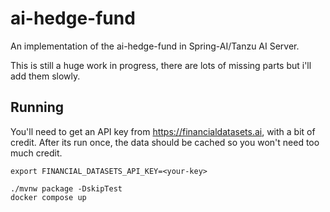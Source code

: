 # ai-hedge-fund

An implementation of the ai-hedge-fund in Spring-AI/Tanzu AI Server.

This is still a huge work in progress, there are lots of missing parts but i'll add them slowly.

## Running

You'll need to get an API key from https://financialdatasets.ai, with a bit of credit.  After its run once, the data should be cached so you won't need too much credit.

```shell
export FINANCIAL_DATASETS_API_KEY=<your-key>

./mvnw package -DskipTest
docker compose up
```

